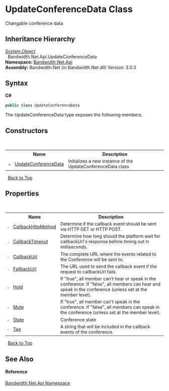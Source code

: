 ﻿# UpdateConferenceData Class
 

Changable conference data


## Inheritance Hierarchy
<a href="http://msdn2.microsoft.com/en-us/library/e5kfa45b" target="_blank">System.Object</a><br />&nbsp;&nbsp;Bandwidth.Net.Api.UpdateConferenceData<br />
**Namespace:**&nbsp;<a href ="N_Bandwidth_Net_Api.md">Bandwidth.Net.Api</a><br />**Assembly:**&nbsp;Bandwidth.Net (in Bandwidth.Net.dll) Version: 3.0.3

## Syntax

**C#**<br />
``` C#
public class UpdateConferenceData
```

The UpdateConferenceData type exposes the following members.


## Constructors
&nbsp;<table><tr><th></th><th>Name</th><th>Description</th></tr><tr><td>![Public method](media/pubmethod.gif "Public method")</td><td><a href ="M_Bandwidth_Net_Api_UpdateConferenceData__ctor.md">UpdateConferenceData</a></td><td>
Initializes a new instance of the UpdateConferenceData class</td></tr></table>&nbsp;
<a href="#updateconferencedata-class">Back to Top</a>

## Properties
&nbsp;<table><tr><th></th><th>Name</th><th>Description</th></tr><tr><td>![Public property](media/pubproperty.gif "Public property")</td><td><a href ="P_Bandwidth_Net_Api_UpdateConferenceData_CallbackHttpMethod.md">CallbackHttpMethod</a></td><td>
Determine if the callback event should be sent via HTTP GET or HTTP POST.</td></tr><tr><td>![Public property](media/pubproperty.gif "Public property")</td><td><a href ="P_Bandwidth_Net_Api_UpdateConferenceData_CallbackTimeout.md">CallbackTimeout</a></td><td>
Determine how long should the platform wait for callbackUrl's response before timing out in milliseconds.</td></tr><tr><td>![Public property](media/pubproperty.gif "Public property")</td><td><a href ="P_Bandwidth_Net_Api_UpdateConferenceData_CallbackUrl.md">CallbackUrl</a></td><td>
The complete URL where the events related to the Conference will be sent to.</td></tr><tr><td>![Public property](media/pubproperty.gif "Public property")</td><td><a href ="P_Bandwidth_Net_Api_UpdateConferenceData_FallbackUrl.md">FallbackUrl</a></td><td>
The URL used to send the callback event if the request to callbackUrl fails.</td></tr><tr><td>![Public property](media/pubproperty.gif "Public property")</td><td><a href ="P_Bandwidth_Net_Api_UpdateConferenceData_Hold.md">Hold</a></td><td>
If "true", all member can't hear or speak in the conference. If "false", all members can hear and speak in the conference (unless set at the member level).</td></tr><tr><td>![Public property](media/pubproperty.gif "Public property")</td><td><a href ="P_Bandwidth_Net_Api_UpdateConferenceData_Mute.md">Mute</a></td><td>
If "true", all member can't speak in the conference. If "false", all members can speak in the conference (unless set at the member level).</td></tr><tr><td>![Public property](media/pubproperty.gif "Public property")</td><td><a href ="P_Bandwidth_Net_Api_UpdateConferenceData_State.md">State</a></td><td>
Conference state</td></tr><tr><td>![Public property](media/pubproperty.gif "Public property")</td><td><a href ="P_Bandwidth_Net_Api_UpdateConferenceData_Tag.md">Tag</a></td><td>
A string that will be included in the callback events of the conference.</td></tr></table>&nbsp;
<a href="#updateconferencedata-class">Back to Top</a>

## See Also


#### Reference
<a href ="N_Bandwidth_Net_Api.md">Bandwidth.Net.Api Namespace</a><br />
